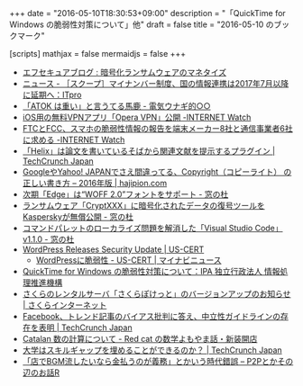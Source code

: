 +++
date = "2016-05-10T18:30:53+09:00"
description = "「QuickTime for Windows の脆弱性対策について」他"
draft = false
title = "2016-05-10 のブックマーク"

[scripts]
  mathjax = false
  mermaidjs = false
+++

- [エフセキュアブログ : 暗号化ランサムウェアのマネタイズ](http://blog.f-secure.jp/archives/50767847.html)
- [ニュース - ［スクープ］マイナンバー制度、国の情報連携は2017年7月以降に延期へ：ITpro](http://itpro.nikkeibp.co.jp/atcl/news/16/051001321/?rt=nocnt)
- [「ATOK は重い」と言うてる馬鹿 - 電気ウナギ的○○](http://blog.netandfield.com/shar/2016/05/atok.html)
- [iOS用の無料VPNアプリ「Opera VPN」公開 -INTERNET Watch](http://internet.watch.impress.co.jp/docs/news/20160510_756511.html)
- [FTCとFCC、スマホの脆弱性情報の報告を端末メーカー8社と通信事業者6社に求める -INTERNET Watch](http://internet.watch.impress.co.jp/docs/news/20160510_756592.html)
- [「Helix」は論文を書いているそばから関連文献を提示するプラグイン | TechCrunch Japan](https://techcrunch.com/2016/05/08/helix-conducts-research-as-you-write/)
- [GoogleやYahoo! JAPANでさえ間違ってる、Copyright（コピーライト） の正しい書き方 – 2016年版 | hajipion.com](http://hajipion.com/2288.html)
- [次期「Edge」は“WOFF 2.0”フォントをサポート - 窓の杜](http://www.forest.impress.co.jp/docs/news/20160510_756552.html)
- [ランサムウェア「CryptXXX」に暗号化されたデータの復号ツールをKasperskyが無償公開 - 窓の杜](http://www.forest.impress.co.jp/docs/news/20160510_756583.html)
- [コマンドパレットのローカライズ問題を解消した「Visual Studio Code」v1.1.0 - 窓の杜](http://www.forest.impress.co.jp/docs/news/20160510_756597.html)
- [WordPress Releases Security Update | US-CERT](https://www.us-cert.gov/ncas/current-activity/2016/05/09/WordPress-Releases-Security-Updates)
    - [WordPressに脆弱性 - US-CERT | マイナビニュース](http://news.mynavi.jp/news/2016/05/10/266/)
- [QuickTime for Windows の脆弱性対策について：IPA 独立行政法人 情報処理推進機構](http://www.ipa.go.jp/security/ciadr/vul/20160510-quicktime.html)
- [さくらのレンタルサーバ「さくらぽけっと」のバージョンアップのお知らせ | さくらインターネット](https://www.sakura.ad.jp/news/sakurainfo/newsentry.php?id=1241)
- [Facebook、トレンド記事のバイアス批判に答え、中立性ガイドラインの存在を表明 | TechCrunch Japan](https://techcrunch.com/2016/05/09/facebook-workers/)
- [Catalan 数の計算について - Red cat の数学よもやま話・新装開店](http://mathneko.hatenablog.com/entry/2016/05/09/101413)
- [大学はスキルギャップを埋めることができるのか？ | TechCrunch Japan](https://techcrunch.com/2016/05/08/universities-cant-solve-our-skills-gap-problem-because-they-caused-it/)
- [「店でBGM流したいなら金払うのが義務」とかいう時代錯誤 – P2Pとかその辺のお話R](http://p2ptk.org/copyright/298)
